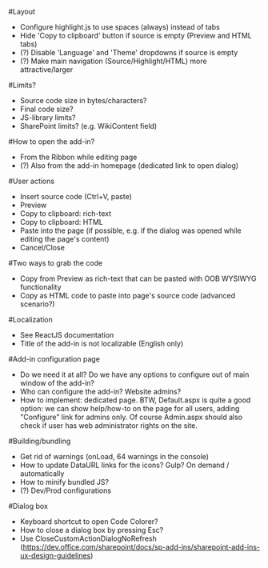 #Layout
- Configure highlight.js to use spaces (always) instead of tabs
- Hide 'Copy to clipboard' button if source is empty (Preview and HTML tabs)
- (?) Disable 'Language' and 'Theme' dropdowns if source is empty
- (?) Make main navigation (Source/Highlight/HTML) more attractive/larger

#Limits?
- Source code size in bytes/characters?
- Final code size?
- JS-library limits?
- SharePoint limits? (e.g. WikiContent field)

#How to open the add-in?
- From the Ribbon while editing page
- (?) Also from the add-in homepage (dedicated link to open dialog)

#User actions
- Insert source code (Ctrl+V, paste)
- Preview
- Copy to clipboard: rich-text
- Copy to clipboard: HTML
- Paste into the page (if possible, e.g. if the dialog was opened while editing the page's content)
- Cancel/Close

#Two ways to grab the code
- Copy from Preview as rich-text that can be pasted with OOB WYSIWYG functionality
- Copy as HTML code to paste into page's source code (advanced scenario?)

#Localization
- See ReactJS documentation
- Title of the add-in is not localizable (English only)

#Add-in configuration page
- Do we need it at all? Do we have any options to configure out of main window of the add-in?
- Who can configure the add-in? Website admins?
- How to implement: dedicated page.
  BTW, Default.aspx is quite a good option: we can show help/how-to on the page for all users, adding "Configure" link for admins only.
  Of course Admin.aspx should also check if user has web administrator rights on the site.

#Building/bundling
- Get rid of warnings (onLoad, 64 warnings in the console)
- How to update DataURL links for the icons? Gulp? On demand / automatically
- How to minify bundled JS?
- (?) Dev/Prod configurations

#Dialog box
- Keyboard shortcut to open Code Colorer?
- How to close a dialog box by pressing Esc?
- Use CloseCustomActionDialogNoRefresh (https://dev.office.com/sharepoint/docs/sp-add-ins/sharepoint-add-ins-ux-design-guidelines)
